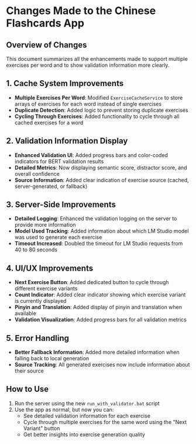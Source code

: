 # Changes Made to the Chinese Flashcards App

## Overview of Changes
This document summarizes all the enhancements made to support multiple exercises per word and to show validation information more clearly.

## 1. Cache System Improvements
- **Multiple Exercises Per Word**: Modified `ExerciseCacheService` to store arrays of exercises for each word instead of single exercises
- **Duplicate Detection**: Added logic to prevent storing duplicate exercises
- **Cycling Through Exercises**: Added functionality to cycle through all cached exercises for a word

## 2. Validation Information Display
- **Enhanced Validation UI**: Added progress bars and color-coded indicators for BERT validation results
- **Detailed Metrics**: Now displaying semantic score, distractor score, and overall confidence 
- **Source Information**: Added clear indication of exercise source (cached, server-generated, or fallback)

## 3. Server-Side Improvements
- **Detailed Logging**: Enhanced the validation logging on the server to provide more information
- **Model Used Tracking**: Added information about which LM Studio model was used to generate each exercise
- **Timeout Increased**: Doubled the timeout for LM Studio requests from 40 to 80 seconds

## 4. UI/UX Improvements
- **Next Exercise Button**: Added dedicated button to cycle through different exercise variants
- **Count Indicator**: Added clear indicator showing which exercise variant is currently displayed
- **Pinyin and Translation**: Added display of pinyin and translation when available
- **Validation Visualization**: Added progress bars for all validation metrics

## 5. Error Handling
- **Better Fallback Information**: Added more detailed information when falling back to local generation
- **Source Tracking**: All generated exercises now include information about their source

## How to Use
1. Run the server using the new `run_with_validator.bat` script
2. Use the app as normal, but now you can:
   - See detailed validation information for each exercise
   - Cycle through multiple exercises for the same word using the "Next Variant" button
   - Get better insights into exercise generation quality 